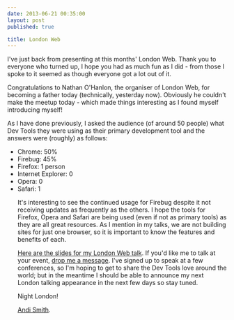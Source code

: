 ```yaml
---
date: 2013-06-21 00:35:00
layout: post
published: true

title: London Web
---
```


<p>I've just back from presenting at this months'
<href="http://www.meetup.com/londonweb/events/91770942/">London Web</a>. Thank you to everyone who turned up, I hope you had as much fun as I did - from those I spoke to it seemed as though everyone got a lot out of it.</p>

<p>Congratulations to Nathan O'Hanlon, the organiser of London Web, for becoming a father today (technically, yesterday now). Obviously he couldn't make the meetup today - which made things interesting as I found myself introducing myself!</p>

<p>As I have done previously, I asked the audience (of around 50 people) what Dev Tools they were using as their primary development tool and the answers were (roughly) as follows:</p>

<ul>
    <li>Chrome: 50%</li>
    <li>Firebug: 45%</li>
    <li>Firefox: 1 person</li>
    <li>Internet Explorer: 0</li>
    <li>Opera: 0</li>
    <li>Safari: 1</li>
</li>

<p>It's interesting to see the continued usage for Firebug despite it not receiving updates as frequently as the others. I hope the tools for Firefox, Opera and Safari are being used (even if not as primary tools) as they are all great resources. As I mention in my talks, we are not building sites for just one browser, so it is important to know the features and benefits of each.</p>

<p><a href="http://andi.so/dtsplw" target="_blank">Here are the slides for my London Web talk</a>. If you'd like me to talk at your event, <a href="http://www.andismith.com/contact" target="_blank">drop me a message</a>. I've signed up to speak at a few conferences, so I'm hoping to get to share the Dev Tools love around the world; but in the meantime I should be able to announce my next London talking appearance in the next few days so stay tuned.</p>

<p>Night London!</p>

<p><a href="http://www.twitter.com/andismith">Andi Smith</a>.</p>